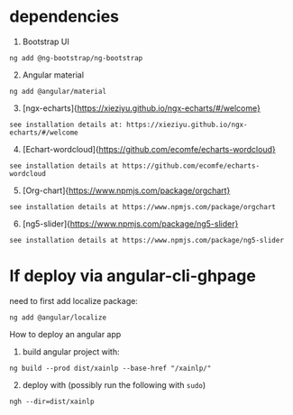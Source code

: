 # dependencies
1. Bootstrap UI

```shell
ng add @ng-bootstrap/ng-bootstrap
```

2. Angular material
```shell
ng add @angular/material
```


3. [ngx-echarts]{https://xieziyu.github.io/ngx-echarts/#/welcome}
```
see installation details at: https://xieziyu.github.io/ngx-echarts/#/welcome
```

4. [Echart-wordcloud]{https://github.com/ecomfe/echarts-wordcloud}
```
see installation details at https://github.com/ecomfe/echarts-wordcloud
```

5. [Org-chart]{https://www.npmjs.com/package/orgchart}
```
see installation details at https://www.npmjs.com/package/orgchart
```

6. [ng5-slider]{https://www.npmjs.com/package/ng5-slider}
```
see installation details at https://www.npmjs.com/package/ng5-slider
```


# If deploy via angular-cli-ghpage
need to first add localize package:

```shell
ng add @angular/localize
```

How to deploy an angular app
1. build angular project with: 
```
ng build --prod dist/xainlp --base-href "/xainlp/"
```
2. deploy with (possibly run the following with `sudo`)
```
ngh --dir=dist/xainlp
```
